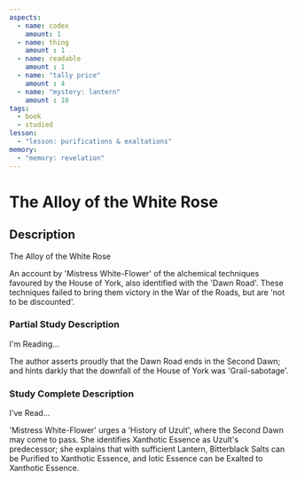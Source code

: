 ```yaml
---
aspects: 
  - name: codex
    amount: 1
  - name: thing
    amount : 1
  - name: readable
    amount : 1
  - name: "tally price"
    amount : 4
  - name: "mystery: lantern"
    amount : 10
tags:
  - book
  - studied
lesson:
  - "lesson: purifications & exaltations"
memory:
  - "memory: revelation"
---
```


# The Alloy of the White Rose

## Description
The Alloy of the White Rose

An account by 'Mistress White-Flower' of the alchemical techniques favoured by the House of York, also identified with the 'Dawn Road'. These techniques failed to bring them victory in the War of the Roads, but are 'not to be discounted'.
### Partial Study Description
I'm Reading...

The author asserts proudly that the Dawn Road ends in the Second Dawn; and hints darkly that the downfall of the House of York was 'Grail-sabotage'.
### Study Complete Description
I've Read...

'Mistress White-Flower' urges a 'History of Uzult', where the Second Dawn may come to pass. She identifies Xanthotic Essence as Uzult's predecessor; she explains that with sufficient Lantern, Bitterblack Salts can be Purified to Xanthotic Essence, and Iotic Essence can be Exalted to Xanthotic Essence.